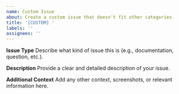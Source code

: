 ```yaml
---
name: Custom Issue
about: Create a custom issue that doesn't fit other categories
title: '[CUSTOM] '
labels: ''
assignees: ''
---
```


**Issue Type**
Describe what kind of issue this is (e.g., documentation, question, etc.).

**Description**
Provide a clear and detailed description of your issue.

**Additional Context**
Add any other context, screenshots, or relevant information here.


